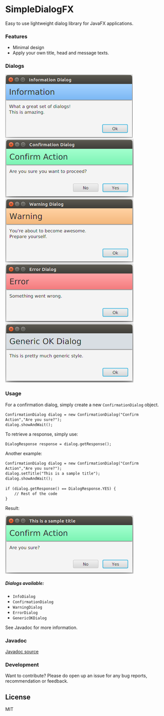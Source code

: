 # SimpleDialogFX   

Easy to use lightweight dialog library for JavaFX applications.

### Features
  - Minimal design 
  - Apply your own title, head and message texts.

### Dialogs
![Info](https://raw.githubusercontent.com/Daytron/SimpleDialogFX/master/Screenshots/InfoDialog.png?token=AGk1WtIl0yQai-c3MiXwwyPwtbakmtY4ks5UmUB6wA%3D%3D)
![Confirmation](https://raw.githubusercontent.com/Daytron/SimpleDialogFX/master/Screenshots/ConfirmDialog.png?token=AGk1Wszv2Ed0NeExs00rvs0RxzWKNHquks5UmUChwA%3D%3D)
![Warning](https://raw.githubusercontent.com/Daytron/SimpleDialogFX/master/Screenshots/WarningDialog.png?token=AGk1WkOat2dl0G-gUxoeE8ockiVejWY-ks5UmUC6wA%3D%3D)
![Error](https://raw.githubusercontent.com/Daytron/SimpleDialogFX/master/Screenshots/ErrorDialog.png?token=AGk1Why_GDl4ELib3F_X8rq1NS2chp1kks5UmUDQwA%3D%3D)
![GenericOK](https://raw.githubusercontent.com/Daytron/SimpleDialogFX/master/Screenshots/GenericOKDialog.png?token=AGk1Whpo9J-RTuqldAtwGAGa-qAG1jXxks5UmUHzwA%3D%3D)

### Usage
For a confirmation dialog, simply create a new `ConfirmationDialog` object.
```
ConfirmationDialog dialog = new ConfirmationDialog("Confirm Action","Are you sure?");
dialog.showAndWait();
```

To retrieve a response, simply use:
```
DialogResponse response = dialog.getResponse();
```
Another example:
```
ConfirmationDialog dialog = new ConfirmationDialog("Confirm Action","Are you sure?");
dialog.setTitle("This is a sample title");
dialog.showAndWait();

if (dialog.getResponse() == DialogResponse.YES) {
    // Rest of the code
}
```

Result:

![](https://raw.githubusercontent.com/Daytron/SimpleDialogFX/master/Screenshots/Example1.png?token=AGk1WoIR64Ya--Vi2cwke9I-LhXW-_fsks5UmUF-wA%3D%3D)

##### Dialogs available:
- `InfoDialog`
- `ConfirmationDialog`
- `WarningDialog`
- `ErrorDialog`
- `GenericOKDialog`

See Javadoc for more information.

### Javadoc
[Javadoc source]

### Development

Want to contribute? Please do open up an issue for any bug reports, recommendation or feedback. 



License
----

MIT

[Javadoc source]:https://daytron.github.io/SimpleDialogFX/apidocs/
